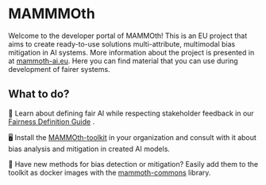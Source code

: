 # MAMMMOth
Welcome to the developer portal of MAMMOth! This is an EU project that aims to create ready-to-use solutions multi-attribute, multimodal bias mitigation in AI systems.
More information about the project is presented in at [mammoth-ai.eu](https://mammoth-ai.eu/). Here you can find material that you can use during development of fairer systems.


## What to do?

:ledger: Learn about defining fair AI while respecting stakeholder feedback in our [Fairness Definition Guide](https://github.com/mammoth-eu/FairnessDefinitionGuide) .

:desktop_computer: Install the [MAMMOth-toolkit](https://github.com/mammoth-eu/mammoth-toolkit-releases) in your organization and consult with it about bias analysis and mitigation in created AI models.

:page_with_curl: Have new methods for bias detection or mitigation? Easily add them to the toolkit as docker images with the [mammoth-commons](https://github.com/mammoth-eu/mammoth-commons) library.
